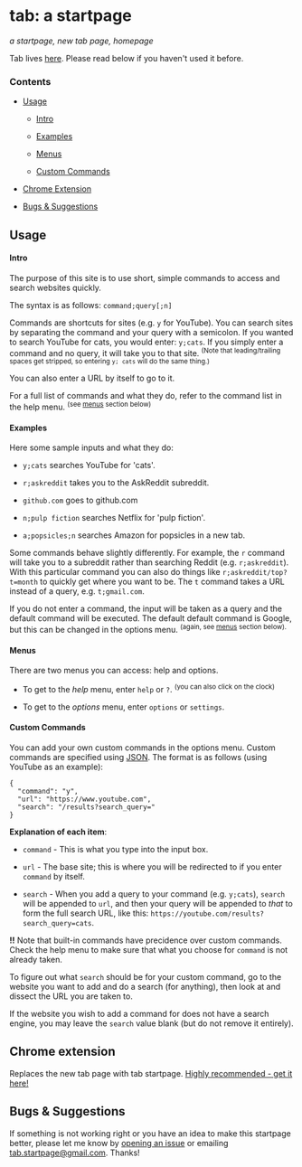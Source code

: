 # tab: a startpage
_a startpage, new tab page, homepage_

Tab lives [here](https://koryschneider.github.io/tab-a-startpage). Please read below if you haven't used it before.

### Contents

 - [Usage](#usage)

   - [Intro](#intro)

   - [Examples](#examples)

   - [Menus](#menus)

   - [Custom Commands](#custom-commands)

 - [Chrome Extension](#chrome-extension)

 - [Bugs & Suggestions](#bugs-&-extensions)


## Usage

#### Intro
The purpose of this site is to use short, simple commands to access and search websites quickly.

The syntax is as follows: `command;query[;n]`

Commands are shortcuts for sites (e.g. `y` for YouTube). You can search sites by separating the command and your query with a semicolon. If you wanted to search YouTube for cats, you would enter: `y;cats`. If you simply enter a command and no query, it will take you to that site. <sup>(Note that leading/trailing spaces get stripped, so entering `y; cats` will do the same thing.)</sup>

You can also enter a URL by itself to go to it.

For a full list of commands and what they do, refer to the command list in the help menu. <sup>(see [menus](#menus) section below)</sup>

#### Examples
Here some sample inputs and what they do:

 - `y;cats` searches YouTube for 'cats'.

 - `r;askreddit` takes you to the AskReddit subreddit.

 - `github.com` goes to github.com

 - `n;pulp fiction` searches Netflix for 'pulp fiction'.

 - `a;popsicles;n` searches Amazon for popsicles in a new tab.


Some commands behave slightly differently. For example, the `r` command will take you to a subreddit rather than searching Reddit (e.g. `r;askreddit`). With this particular command you can also do things like `r;askreddit/top?t=month` to quickly get where you want to be. The `t` command takes a URL instead of a query, e.g. `t;gmail.com`.

If you do not enter a command, the input will be taken as a query and the default command will be executed. The default default command is Google, but this can be changed in the options menu. <sup>(again, see [menus](#menus) section below).</sup>

#### Menus
There are two menus you can access: help and options.

 - To get to the _help_ menu, enter `help` or `?`. <sup>(you can also click on the clock)</sup>

 - To get to the _options_ menu, enter `options` or `settings`.

#### Custom Commands
You can add your own custom commands in the options menu.
Custom commands are specified using [JSON](https://en.wikipedia.org/wiki/Json).
The format is as follows (using YouTube as an example):

    {
      "command": "y",
      "url": "https://www.youtube.com",
      "search": "/results?search_query="
    }

__Explanation of each item__:

 - `command` - This is what you type into the input box.

 - `url` - The base site; this is where you will be redirected to if you enter `command` by itself.

 - `search` - When you add a query to your command (e.g. `y;cats`), `search` will be appended to `url`, and then your query will be appended to *that* to form the full search URL, like this: `https://youtube.com/results?search_query=cats`.

__!!__ Note that built-in commands have precidence over custom commands. Check the help menu to make sure that what you choose for `command` is not already taken.

To figure out what `search` should be for your custom command, go to the website you want to add and do a search (for anything), then look at and dissect the URL you are taken to.

If the website you wish to add a command for does not have a search engine, you may leave the `search` value blank (but do not remove it entirely).

## Chrome extension
Replaces the new tab page with tab startpage. [Highly recommended - get it here!](https://chrome.google.com/webstore/detail/tab-a-startpage/gedoejjmdjalipopahiffdghibcodjcj)

## Bugs & Suggestions
If something is not working right or you have an idea to make this startpage better, please let me know by [opening an issue](https://github.com/koryschneider/tab-a-startpage/issues) or emailing [tab.startpage@gmail.com](mailto:tab.startpage@gmail.com). Thanks!
